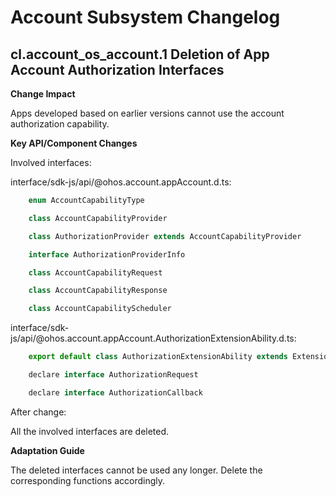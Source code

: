 # Account Subsystem Changelog

## cl.account_os_account.1 Deletion of App Account Authorization Interfaces

**Change Impact**

Apps developed based on earlier versions cannot use the account authorization capability.

**Key API/Component Changes**

Involved interfaces:

interface/sdk-js/api/@ohos.account.appAccount.d.ts:

```js
    enum AccountCapabilityType
```
```js
    class AccountCapabilityProvider
```
```js
    class AuthorizationProvider extends AccountCapabilityProvider
```
```js
    interface AuthorizationProviderInfo
```
```js
    class AccountCapabilityRequest
```
```js
    class AccountCapabilityResponse
```
```js
    class AccountCapabilityScheduler
```

interface/sdk-js/api/@ohos.account.appAccount.AuthorizationExtensionAbility.d.ts:

```js
    export default class AuthorizationExtensionAbility extends ExtensionAbility
```
```js
    declare interface AuthorizationRequest
```
```js
    declare interface AuthorizationCallback
```


After change:

All the involved interfaces are deleted.

**Adaptation Guide**

The deleted interfaces cannot be used any longer. Delete the corresponding functions accordingly.
